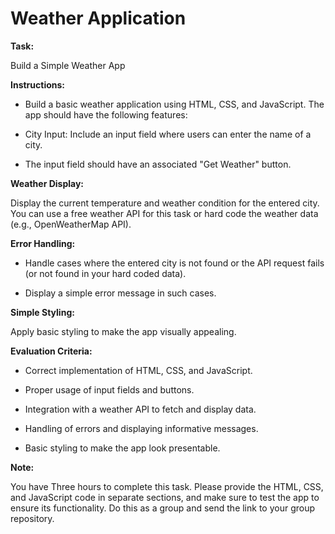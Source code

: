 
# Weather Application

**Task:**

Build a Simple Weather App

**Instructions:**

- Build a basic weather application using HTML, CSS, and JavaScript. The app should have the following features:

- City Input: Include an input field where users can enter the name of a city.

- The input field should have an associated "Get Weather" button.

**Weather Display:**

Display the current temperature and weather condition for the entered city.
You can use a free weather API for this task or hard code the weather data (e.g., OpenWeatherMap API).

**Error Handling:**

- Handle cases where the entered city is not found or the API request fails (or not found in your hard coded data).

- Display a simple error message in such cases.

**Simple Styling:**

Apply basic styling to make the app visually appealing.

**Evaluation Criteria:**

- Correct implementation of HTML, CSS, and JavaScript.

- Proper usage of input fields and buttons.

- Integration with a weather API to fetch and display data.

- Handling of errors and displaying informative messages.

- Basic styling to make the app look presentable.

**Note:**

You have Three hours to complete this task. Please provide the HTML, CSS, and JavaScript code in separate sections, and make sure to test the app to ensure its functionality.
Do this as a group and send the link to your group repository.
